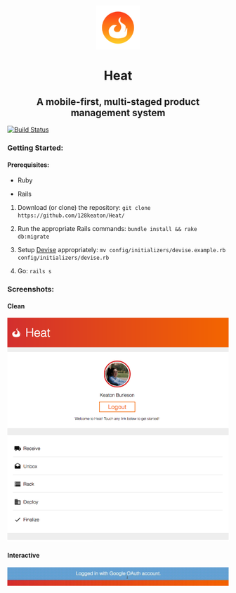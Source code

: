 <p align="center">
  <img width=100 height=100 src="https://github.com/128keaton/Heat/blob/master/app/assets/images/logo-alt.png">
</p>

<h1 align="center">Heat</h1>
<h2 align="center"> A mobile-first, multi-staged product management system</h2>

[![Build Status](https://travis-ci.org/128keaton/Heat.svg?branch=master)](https://travis-ci.org/128keaton/Heat)

### Getting Started:

#### Prerequisites:

* Ruby

* Rails 


1. Download (or clone) the repository: `git clone https://github.com/128keaton/Heat/`

2. Run the appropriate Rails commands: `bundle install && rake db:migrate`

3. Setup [Devise](https://github.com/plataformatec/devise) appropriately: `mv config/initializers/devise.example.rb config/initializers/devise.rb`

3. Go: `rails s`

### Screenshots:
#### Clean
<p align="center">
  <img src="https://github.com/128keaton/Heat/blob/master/app/assets/screenshots/1.png">
</p>

#### Interactive
<p align="center">
  <img src="https://github.com/128keaton/Heat/blob/master/app/assets/screenshots/notification.gif">
</p>

